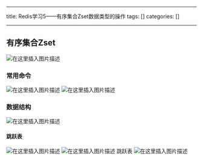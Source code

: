 
--- 
title:  Redis学习5——有序集合Zset数据类型的操作 
tags: []
categories: [] 

---
## 有序集合Zset

<img src="https://img-blog.csdnimg.cn/6a30b4b1620e4ccfa87d5cb283da76d7.png" alt="在这里插入图片描述">

### 常用命令

<img src="https://img-blog.csdnimg.cn/57ffff94bff74240acdf246d696ccbbc.png" alt="在这里插入图片描述"> <img src="https://img-blog.csdnimg.cn/633fe3935646409cb8c1c685a9f6882a.png" alt="在这里插入图片描述">

### 数据结构

<img src="https://img-blog.csdnimg.cn/a0f2a12837a64f70b810dc373aa4d54a.png" alt="在这里插入图片描述">

#### 跳跃表

<img src="https://img-blog.csdnimg.cn/0e73e4b05d944a7a919277e3d9042f5c.png" alt="在这里插入图片描述"> <img src="https://img-blog.csdnimg.cn/0c6fcc71ad9a4d53b3e1cecc20dbc046.png" alt="在这里插入图片描述"> 跳跃表 <img src="https://img-blog.csdnimg.cn/380af382f5d74e849fab6fa55351e9bd.png" alt="在这里插入图片描述">
